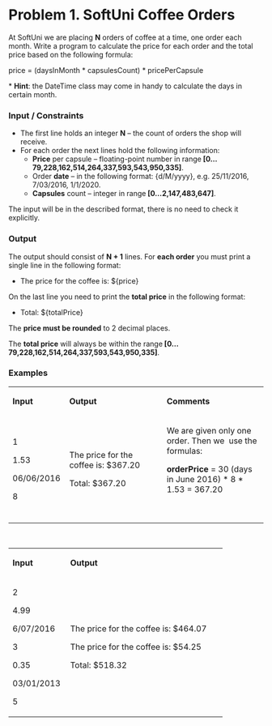 <h1>Problem 1. SoftUni Coffee Orders</h1>
<p>At SoftUni we are placing <strong>N</strong> orders of coffee at a time, one order each month. Write a program to calculate the price for each order and the total price based on the following formula:</p>
<p>price = (daysInMonth * capsulesCount) * pricePerCapsule</p>
<p>* <strong>Hint</strong>: the DateTime class may come in handy to calculate the days in certain month.</p>
<h3>Input / Constraints</h3>
<ul>
<li>The first line holds an integer <strong>N</strong> &ndash; the count of orders the shop will receive.</li>
<li>For each order the next lines hold the following information:
<ul>
<li><strong>Price</strong> per capsule &ndash; floating-point number in range<strong> [0&hellip;79,228,162,514,264,337,593,543,950,335]</strong>.</li>
<li>Order <strong>date</strong> &ndash; in the following format: {d/M/yyyy}, e.g. 25/11/2016, 7/03/2016, 1/1/2020.</li>
<li><strong>Capsules</strong> count &ndash; integer in range<strong> [0&hellip;2,147,483,647]</strong>.</li>
</ul>
</li>
</ul>
<p>The input will be in the described format, there is no need to check it explicitly.</p>
<h3>Output</h3>
<p>The output should consist of <strong>N + 1</strong> lines. For <strong>each order</strong> you must print a single line in the following format:</p>
<ul>
<li>The price for the coffee is: ${price}</li>
</ul>
<p>On the last line you need to print the <strong>total price</strong> in the following format:</p>
<ul>
<li>Total: ${totalPrice}</li>
</ul>
<p>The <strong>price must be rounded</strong> to 2 decimal places.</p>
<p>The <strong>total price</strong> will always be within the range<strong> [0&hellip;79,228,162,514,264,337,593,543,950,335]</strong>.</p>
<h3>Examples</h3>
<table width="0">
<tbody>
<tr>
<td width="98">
<p><strong>Input</strong></p>
</td>
<td width="293">
<p><strong>Output</strong></p>
</td>
<td width="287">
<p><strong>Comments</strong></p>
</td>
</tr>
<tr>
<td width="98">
<p>1</p>
<p>1.53</p>
<p>06/06/2016</p>
<p>8</p>
</td>
<td width="293">
<p>The price for the coffee is: $367.20</p>
<p>Total: $367.20</p>
</td>
<td width="287">
<p>We are given only one order. Then we&nbsp; use the formulas:</p>
<p><strong>orderPrice</strong> = 30 (days in June 2016) * 8 * 1.53 = 367.20</p>
<p>&nbsp;</p>
</td>
</tr>
</tbody>
</table>
<p>&nbsp;</p>
<table width="0">
<tbody>
<tr>
<td width="98">
<p><strong>Input</strong></p>
</td>
<td width="293">
<p><strong>Output</strong></p>
</td>
</tr>
<tr>
<td width="98">
<p>2</p>
<p>4.99</p>
<p>6/07/2016</p>
<p>3</p>
<p>0.35</p>
<p>03/01/2013</p>
<p>5</p>
</td>
<td width="293">
<p>The price for the coffee is: $464.07</p>
<p>The price for the coffee is: $54.25</p>
<p>Total: $518.32</p>
</td>
</tr>
</tbody>
</table>
<p>&nbsp;</p>